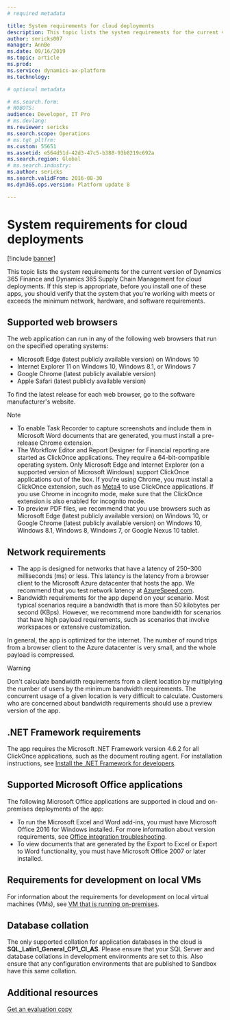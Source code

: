 ```yaml
---
# required metadata

title: System requirements for cloud deployments
description: This topic lists the system requirements for the current version of Finance and Operations apps.
author: sericks007
manager: AnnBe
ms.date: 09/16/2019
ms.topic: article
ms.prod: 
ms.service: dynamics-ax-platform
ms.technology: 

# optional metadata

# ms.search.form: 
# ROBOTS: 
audience: Developer, IT Pro
# ms.devlang: 
ms.reviewer: sericks
ms.search.scope: Operations
# ms.tgt_pltfrm: 
ms.custom: 55651
ms.assetid: e564d51d-42d3-47c5-b388-93b8219c692a
ms.search.region: Global
# ms.search.industry: 
ms.author: sericks
ms.search.validFrom: 2016-08-30
ms.dyn365.ops.version: Platform update 8

---
```


# System requirements for cloud deployments

[!include [banner](../includes/banner.md)]

This topic lists the system requirements for the current version of Dynamics 365 Finance and Dynamics 365 Supply Chain Management for cloud deployments. If this step is appropriate, before you install one of these apps, you should verify that the system that you're working with meets or exceeds the minimum network, hardware, and software requirements.

## Supported web browsers

The web application can run in any of the following web browsers that run on the specified operating systems:

- Microsoft Edge (latest publicly available version) on Windows 10
- Internet Explorer 11 on Windows 10, Windows 8.1, or Windows 7
- Google Chrome (latest publicly available version) 
- Apple Safari (latest publicly available version)

To find the latest release for each web browser, go to the software manufacturer's website.

> [!NOTE]
> - To enable Task Recorder to capture screenshots and include them in Microsoft Word documents that are generated, you must install a pre-release Chrome extension. <!---For instructions about how to install the extension, see [Screenshot Extension setup](../../dev-itpro/user-interface/task-recorder).-->
> - The Workflow Editor and Report Designer for Financial reporting are started as ClickOnce applications. They require a 64-bit-compatible operating system. Only Microsoft Edge and Internet Explorer (on a supported version of Microsoft Windows) support ClickOnce applications out of the box. If you're using Chrome, you must install a ClickOnce extension, such as [Meta4](https://chrome.google.com/webstore/detail/meta4-clickonce-launcher/jkncabbipkgbconhaajbapbhokpbgkdc) to use ClickOnce applications. If you use Chrome in incognito mode, make sure that the ClickOnce extension is also enabled for incognito mode.
> - To preview PDF files, we recommend that you use browsers such as Microsoft Edge (latest publicly available version) on Windows 10, or Google Chrome (latest publicly available version) on Windows 10, Windows 8.1, Windows 8, Windows 7, or Google Nexus 10 tablet.

## Network requirements

- The app is designed for networks that have a latency of 250–300 milliseconds (ms) or less. This latency is the latency from a browser client to the Microsoft Azure datacenter that hosts the app. We recommend that you test network latency at [AzureSpeed.com](http://www.azurespeed.com).
- Bandwidth requirements for the app depend on your scenario. Most typical scenarios require a bandwidth that is more than 50 kilobytes per second (KBps). However, we recommend more bandwidth for scenarios that have high payload requirements, such as scenarios that involve workspaces or extensive customization.

In general, the app is optimized for the internet. The number of round trips from a browser client to the Azure datacenter is very small, and the whole payload is compressed.

> [!WARNING]
> Don't calculate bandwidth requirements from a client location by multiplying the number of users by the minimum bandwidth requirements. The concurrent usage of a given location is very difficult to calculate. Customers who are concerned about bandwidth requirements should use a preview version of the app.

## .NET Framework requirements

The app requires the Microsoft .NET Framework version 4.6.2 for all ClickOnce applications, such as the document routing agent. For installation instructions, see [Install the .NET Framework for developers](https://msdn.microsoft.com/library/5a4x27ek(v=vs.110).aspx).

## Supported Microsoft Office applications

The following Microsoft Office applications are supported in cloud and on-premises deployments of the app:

- To run the Microsoft Excel and Word add-ins, you must have Microsoft Office 2016 for Windows installed. For more information about version requirements, see [Office integration troubleshooting](../../dev-itpro/office-integration/office-integration-troubleshooting.md).
- To view documents that are generated by the Export to Excel or Export to Word functionality, you must have Microsoft Office 2007 or later installed.

## Requirements for development on local VMs

For information about the requirements for development on local virtual machines (VMs), see [VM that is running on-premises](../../dev-itpro/dev-tools/access-instances.md#vm-that-is-running-on-premises).

## Database collation

The only supported collation for application databases in the cloud is **SQL\_Latin1\_General\_CP1\_CI\_AS**. Please ensure that your SQL Server and database collations in development environments are set to this. Also ensure that any configuration environments that are published to Sandbox have this same collation.

## Additional resources

[Get an evaluation copy](../../dev-itpro/dev-tools/get-evaluation-copy.md)
